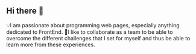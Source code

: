 ## Hi there 👋

💡I am passionate about programming web pages, especially anything dedicated to FrontEnd.
🤝I like to collaborate as a team to be able to overcome the different challenges that I set for myself and thus be able to learn more from these experiences.
